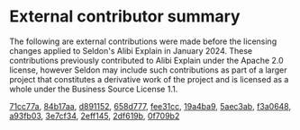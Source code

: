 # External contributor summary

The following are external contributions were made before the licensing changes applied to Seldon's Alibi Explain in January 2024. These contributions previously contributed to Alibi Explain under the Apache 2.0 license, however Seldon may include such contributions as part of a larger project that constitutes a derivative work of the project and is licensed as a whole under the Business Source License 1.1.

[71cc77a](https://github.com/SeldonIO/alibi/commit/71cc77a), [84b17aa](https://github.com/SeldonIO/alibi/commit/84b17aa), [d891152](https://github.com/SeldonIO/alibi/commit/d891152), [658d777](https://github.com/SeldonIO/alibi/commit/658d777), [fee31cc](https://github.com/SeldonIO/alibi/commit/fee31cc), [19a4ba9](https://github.com/SeldonIO/alibi/commit/19a4ba9), [5aec3ab](https://github.com/SeldonIO/alibi/commit/5aec3ab), [f3a0648](https://github.com/SeldonIO/alibi/commit/f3a0648), [a93fb03](https://github.com/SeldonIO/alibi/commit/a93fb03), [3e7cf34](https://github.com/SeldonIO/alibi/commit/3e7cf34), [2eff145](https://github.com/SeldonIO/alibi/commit/2eff145), [2df619b](https://github.com/SeldonIO/alibi/commit/2df619b), [0f709b2](https://github.com/SeldonIO/alibi/commit/0f709b2)
